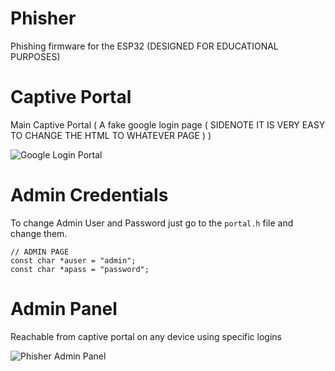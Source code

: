 # Phisher
Phishing firmware for the ESP32
(DESIGNED FOR EDUCATIONAL PURPOSES)

# Captive Portal
Main Captive Portal ( A fake google login page ( SIDENOTE IT IS VERY EASY TO CHANGE THE HTML TO WHATEVER PAGE ) )

![Google Login Portal](https://github.com/user-attachments/assets/8c280ccd-db60-46c7-9ba9-daaac468b154)

# Admin Credentials
To change Admin User and Password just go to the `portal.h` file and change them.

````
// ADMIN PAGE
const char *auser = "admin";
const char *apass = "password";
````

# Admin Panel
Reachable from captive portal on any device using specific logins

![Phisher Admin Panel](https://github.com/user-attachments/assets/b05e9b16-f681-427f-827d-fe42f3532a70)
